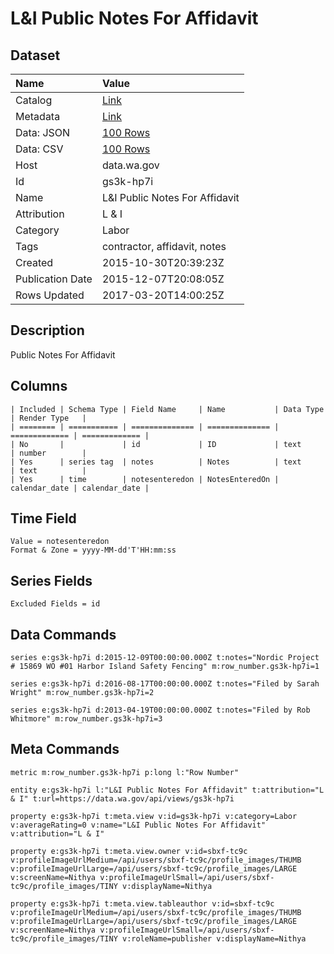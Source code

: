 # L&I Public Notes For Affidavit

## Dataset

| Name | Value |
| :--- | :---- |
| Catalog | [Link](https://catalog.data.gov/dataset/li-public-notes-for-affidavit) |
| Metadata | [Link](https://data.wa.gov/api/views/gs3k-hp7i) |
| Data: JSON | [100 Rows](https://data.wa.gov/api/views/gs3k-hp7i/rows.json?max_rows=100) |
| Data: CSV | [100 Rows](https://data.wa.gov/api/views/gs3k-hp7i/rows.csv?max_rows=100) |
| Host | data.wa.gov |
| Id | gs3k-hp7i |
| Name | L&I Public Notes For Affidavit |
| Attribution | L & I |
| Category | Labor |
| Tags | contractor, affidavit, notes |
| Created | 2015-10-30T20:39:23Z |
| Publication Date | 2015-12-07T20:08:05Z |
| Rows Updated | 2017-03-20T14:00:25Z |

## Description

Public Notes For Affidavit

## Columns

```ls
| Included | Schema Type | Field Name     | Name           | Data Type     | Render Type   |
| ======== | =========== | ============== | ============== | ============= | ============= |
| No       |             | id             | ID             | text          | number        |
| Yes      | series tag  | notes          | Notes          | text          | text          |
| Yes      | time        | notesenteredon | NotesEnteredOn | calendar_date | calendar_date |
```

## Time Field

```ls
Value = notesenteredon
Format & Zone = yyyy-MM-dd'T'HH:mm:ss
```

## Series Fields

```ls
Excluded Fields = id
```

## Data Commands

```ls
series e:gs3k-hp7i d:2015-12-09T00:00:00.000Z t:notes="Nordic Project # 15869 WO #01 Harbor Island Safety Fencing" m:row_number.gs3k-hp7i=1

series e:gs3k-hp7i d:2016-08-17T00:00:00.000Z t:notes="Filed by Sarah Wright" m:row_number.gs3k-hp7i=2

series e:gs3k-hp7i d:2013-04-19T00:00:00.000Z t:notes="Filed by Rob Whitmore" m:row_number.gs3k-hp7i=3
```

## Meta Commands

```ls
metric m:row_number.gs3k-hp7i p:long l:"Row Number"

entity e:gs3k-hp7i l:"L&I Public Notes For Affidavit" t:attribution="L & I" t:url=https://data.wa.gov/api/views/gs3k-hp7i

property e:gs3k-hp7i t:meta.view v:id=gs3k-hp7i v:category=Labor v:averageRating=0 v:name="L&I Public Notes For Affidavit" v:attribution="L & I"

property e:gs3k-hp7i t:meta.view.owner v:id=sbxf-tc9c v:profileImageUrlMedium=/api/users/sbxf-tc9c/profile_images/THUMB v:profileImageUrlLarge=/api/users/sbxf-tc9c/profile_images/LARGE v:screenName=Nithya v:profileImageUrlSmall=/api/users/sbxf-tc9c/profile_images/TINY v:displayName=Nithya

property e:gs3k-hp7i t:meta.view.tableauthor v:id=sbxf-tc9c v:profileImageUrlMedium=/api/users/sbxf-tc9c/profile_images/THUMB v:profileImageUrlLarge=/api/users/sbxf-tc9c/profile_images/LARGE v:screenName=Nithya v:profileImageUrlSmall=/api/users/sbxf-tc9c/profile_images/TINY v:roleName=publisher v:displayName=Nithya
```